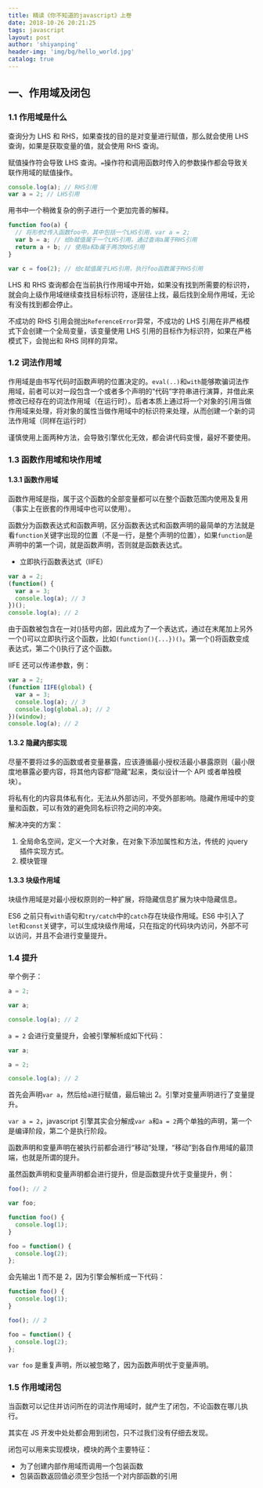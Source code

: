```yaml
---
title: 精读《你不知道的javascript》上卷
date: 2018-10-26 20:21:25
tags: javascript
layout: post
author: 'shiyanping'
header-img: 'img/bg/hello_world.jpg'
catalog: true
---
```


## 一、作用域及闭包

### 1.1 作用域是什么

查询分为 LHS 和 RHS，如果查找的目的是对变量进行赋值，那么就会使用 LHS 查询，如果是获取变量的值，就会使用 RHS 查询。

赋值操作符会导致 LHS 查询。`=`操作符和调用函数时传入的参数操作都会导致关联作用域的赋值操作。

```js
console.log(a); // RHS引用
var a = 2; // LHS引用
```

用书中一个稍微复杂的例子进行一个更加完善的解释。

<!-- more -->

```js
function foo(a) {
  // 将形参2传入函数foo中，其中包括一个LHS引用，var a = 2;
  var b = a; // 给b赋值属于一个LHS引用，通过查询a属于RHS引用
  return a + b; // 使用a和b属于两次RHS引用
}

var c = foo(2); // 给c赋值属于LHS引用，执行foo函数属于RHS引用
```

LHS 和 RHS 查询都会在当前执行作用域中开始，如果没有找到所需要的标识符，就会向上级作用域继续查找目标标识符，逐层往上找，最后找到全局作用域，无论有没有找到都会停止。

不成功的 RHS 引用会抛出`ReferenceError`异常，不成功的 LHS 引用在非严格模式下会创建一个全局变量，该变量使用 LHS 引用的目标作为标识符，如果在严格模式下，会抛出和 RHS 同样的异常。

### 1.2 词法作用域

作用域是由书写代码时函数声明的位置决定的。`eval(..)`和`with`能够欺骗词法作用域，前者可以对一段包含一个或者多个声明的“代码”字符串进行演算，并借此来修改已经存在的词法作用域（在运行时）。后者本质上通过将一个对象的引用当做作用域来处理，将对象的属性当做作用域中的标识符来处理，从而创建一个新的词法作用域（同样在运行时）

谨慎使用上面两种方法，会导致引擎优化无效，都会讲代码变慢，最好不要使用。

### 1.3 函数作用域和块作用域

#### 1.3.1 函数作用域

函数作用域是指，属于这个函数的全部变量都可以在整个函数范围内使用及复用（事实上在嵌套的作用域中也可以使用）。

函数分为函数表达式和函数声明，区分函数表达式和函数声明的最简单的方法就是看`function`关键字出现的位置（不是一行，是整个声明的位置），如果`function`是声明中的第一个词，就是函数声明，否则就是函数表达式。

- 立即执行函数表达式（IIFE）

```js
var a = 2;
(function() {
  var a = 3;
  console.log(a); // 3
})();
console.log(a); // 2
```

由于函数被包含在一对()括号内部，因此成为了一个表达式，通过在末尾加上另外一个()可以立即执行这个函数，比如`(function(){...})()`。第一个()将函数变成表达式，第二个()执行了这个函数。

IIFE 还可以传递参数，例：

```js
var a = 2;
(function IIFE(global) {
  var a = 3;
  console.log(a); // 3
  console.log(global.a); // 2
})(window);
console.log(a); // 2
```

#### 1.3.2 隐藏内部实现

尽量不要将过多的函数或者变量暴露，应该遵循最小授权活最小暴露原则（最小限度地暴露必要内容，将其他内容都“隐藏”起来，类似设计一个 API 或者单独模块）。

将私有化的内容具体私有化，无法从外部访问，不受外部影响。隐藏作用域中的变量和函数，可以有效的避免同名标识符之间的冲突。

解决冲突的方案：

1. 全局命名空间，定义一个大对象，在对象下添加属性和方法，传统的 jquery 插件实现方式。
2. 模块管理

#### 1.3.3 块级作用域

块级作用域是对最小授权原则的一种扩展，将隐藏信息扩展为块中隐藏信息。

ES6 之前只有`with`语句和`try/catch`中的`catch`存在块级作用域。ES6 中引入了`let`和`const`关键字，可以生成块级作用域，只在指定的代码块内访问，外部不可以访问，并且不会进行变量提升。

### 1.4 提升

举个例子：

```js
a = 2;

var a;

console.log(a); // 2
```

`a = 2` 会进行变量提升，会被引擎解析成如下代码：

```js
var a;

a = 2;

console.log(a); // 2
```

首先会声明`var a`，然后给`a`进行赋值，最后输出 2。引擎对变量声明进行了变量提升。

`var a = 2`，javascript 引擎其实会分解成`var a`和`a = 2`两个单独的声明，第一个是编译阶段，第二个是执行阶段。

函数声明和变量声明在被执行前都会进行“移动”处理，“移动”到各自作用域的最顶端，也就是所谓的提升。

虽然函数声明和变量声明都会进行提升，但是函数提升优于变量提升，例：

```js
foo(); // 2

var foo;

function foo() {
  console.log(1);
}

foo = function() {
  console.log(2);
};
```

会先输出 1 而不是 2，因为引擎会解析成一下代码：

```js
function foo() {
  console.log(1);
}

foo(); // 2

foo = function() {
  console.log(2);
};
```

`var foo` 是重复声明，所以被忽略了，因为函数声明优于变量声明。

### 1.5 作用域闭包

当函数可以记住并访问所在的词法作用域时，就产生了闭包，不论函数在哪儿执行。

其实在 JS 开发中处处都会用到闭包，只不过我们没有仔细去发现。

闭包可以用来实现模块，模块的两个主要特征：

- 为了创建内部作用域而调用一个包装函数
- 包装函数返回值必须至少包括一个对内部函数的引用
